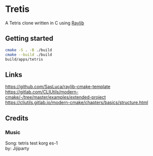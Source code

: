 # Tretis

A Tetris clone written in C using [Raylib](https://www.raylib.com/)

## Getting started

```sh
cmake -S . -B ./build
cmake --build ./build
build/apps/tetris
```

## Links

https://github.com/SasLuca/raylib-cmake-template  
https://gitlab.com/CLIUtils/modern-cmake/-/tree/master/examples/extended-project  
https://cliutils.gitlab.io/modern-cmake/chapters/basics/structure.html  

## Credits

### Music

Song: tetris test korg es-1  
by: Jijiparty  
